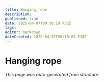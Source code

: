 ```yaml
---
title: Hanging_rope
description: 
published: true
date: 2025-04-07T09:10:10.752Z
tags: 
editor: markdown
dateCreated: 2025-04-07T09:10:08.538Z
---
```


# Hanging rope

*This page was auto-generated from structure.*